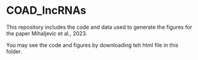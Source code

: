 # COAD_lncRNAs
This repository includes the code and data used to generate the figures for the paper Mihaljevic et al., 2023.

You may see the code and figures by downloading teh html file in this folder.
